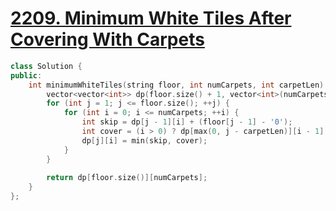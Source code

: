 # [2209. Minimum White Tiles After Covering With Carpets](https://leetcode.com/problems/minimum-white-tiles-after-covering-with-carpets/)

```c++
class Solution {
public:
    int minimumWhiteTiles(string floor, int numCarpets, int carpetLen) {
        vector<vector<int>> dp(floor.size() + 1, vector<int>(numCarpets + 1, 0));
        for (int j = 1; j <= floor.size(); ++j) {
            for (int i = 0; i <= numCarpets; ++i) {
                int skip = dp[j - 1][i] + (floor[j - 1] - '0');
                int cover = (i > 0) ? dp[max(0, j - carpetLen)][i - 1] : INT_MAX;
                dp[j][i] = min(skip, cover);
            }
        }
        
        return dp[floor.size()][numCarpets];
    }
};
```